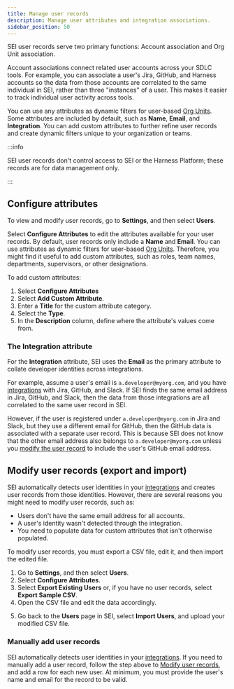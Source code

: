 ```yaml
---
title: Manage user records
description: Manage user attributes and integration associations.
sidebar_position: 50
---
```


SEI user records serve two primary functions: Account association and Org Unit association.

Account associations connect related user accounts across your SDLC tools. For example, you can associate a user's Jira, GitHub, and Harness accounts so the data from those accounts are correlated to the same individual in SEI, rather than three "instances" of a user. This makes it easier to track individual user activity across tools.

You can use any attributes as dynamic filters for user-based [Org Units](./manage-org-units.md). Some attributes are included by default, such as **Name**, **Email**, and **Integration**. You can add custom attributes to further refine user records and create dynamic filters unique to your organization or teams.

:::info

SEI user records don't control access to SEI or the Harness Platform; these records are for data management only.

:::

## Configure attributes

To view and modify user records, go to **Settings**, and then select **Users**.

<!-- img .gitbook/assets/Screen Shot 2022-12-01 at 2.23.22 PM.png - Settings page with Users tile indicated -->

Select **Configure Attributes** to edit the attributes available for your user records. By default, user records only include a **Name** and **Email**. You can use attributes as dynamic filters for user-based [Org Units](./manage-org-units.md). Therefore, you might find it useful to add custom attributes, such as roles, team names, departments, supervisors, or other designations.

To add custom attributes:

1. Select **Configure Attributes**
2. Select **Add Custom Attribute**.
3. Enter a **Title** for the custom attribute category.
4. Select the **Type**.
5. In the **Description** column, define where the attribute's values come from.

<!-- image .gitbook/assets/Screen Shot 2022-12-01 at 2.26.31 PM.png - Configure User Attributes dialog -->

### The Integration attribute

For the **Integration** attribute, SEI uses the **Email** as the primary attribute to collate developer identities across integrations.

For example, assume a user's email is `a.developer@myorg.com`, and you have [integrations](../sei-integrations/sei-integrations-overview.md) with Jira, GitHub, and Slack. If SEI finds the same email address in Jira, GitHub, and Slack, then the data from those integrations are all correlated to the same user record in SEI.

However, if the user is registered under `a.developer@myorg.com` in Jira and Slack, but they use a different email for GitHub, then the GitHub data is associated with a separate user record. This is because SEI does not know that the other email address also belongs to `a.developer@myorg.com` unless you [modify the user record](#modify-user-records-export-and-import) to include the user's GitHub email address.

## Modify user records (export and import)

SEI automatically detects user identities in your [integrations](../sei-integrations/sei-integrations-overview.md) and creates user records from those identities. However, there are several reasons you might need to modify user records, such as:

* Users don't have the same email address for all accounts.
* A user's identity wasn't detected through the integration.
* You need to populate data for custom attributes that isn't otherwise populated.

To modify user records, you must export a CSV file, edit it, and then import the edited file.

1. Go to **Settings**, and then select **Users**.
2. Select **Configure Attributes**.
3. Select **Export Existing Users** or, if you have no user records, select **Export Sample CSV**.
4. Open the CSV file and edit the data accordingly.

<!-- image .gitbook/assets/Screen Shot 2022-12-01 at 2.31.01 PM.png - sample user record csv-->

5. Go back to the **Users** page in SEI, select **Import Users**, and upload your modified CSV file.

### Manually add user records

SEI automatically detects user identities in your [integrations](../sei-integrations/sei-integrations-overview.md). If you need to manually add a user record, follow the step above to [Modify user records](#modify-user-records-export-and-import), and add a row for each new user. At minimum, you must provide the user's name and email for the record to be valid.
